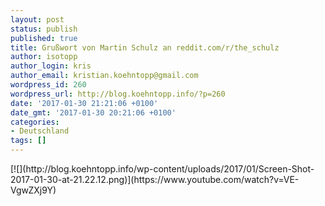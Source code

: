 ```yaml
---
layout: post
status: publish
published: true
title: Grußwort von Martin Schulz an reddit.com/r/the_schulz
author: isotopp
author_login: kris
author_email: kristian.koehntopp@gmail.com
wordpress_id: 260
wordpress_url: http://blog.koehntopp.info/?p=260
date: '2017-01-30 21:21:06 +0100'
date_gmt: '2017-01-30 20:21:06 +0100'
categories:
- Deutschland
tags: []
---
```

<p>[![](http://blog.koehntopp.info/wp-content/uploads/2017/01/Screen-Shot-2017-01-30-at-21.22.12.png)](https://www.youtube.com/watch?v=VE-VgwZXj9Y)</p>
